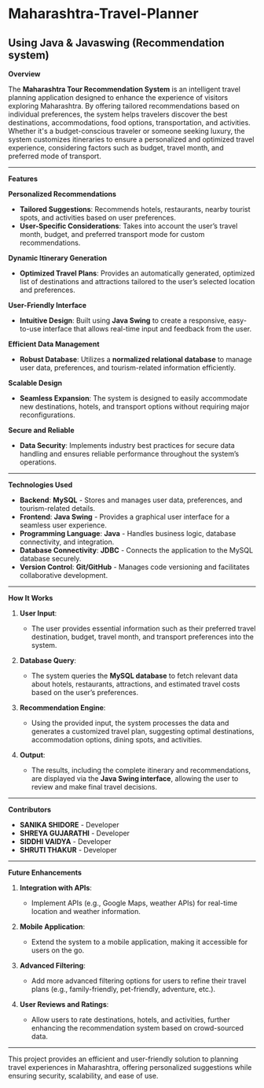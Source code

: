 # Maharashtra-Travel-Planner
Using Java & Javaswing
(Recommendation system)
---

 **Overview**

The **Maharashtra Tour Recommendation System** is an intelligent travel planning application designed to enhance the experience of visitors exploring Maharashtra. By offering tailored recommendations based on individual preferences, the system helps travelers discover the best destinations, accommodations, food options, transportation, and activities. Whether it's a budget-conscious traveler or someone seeking luxury, the system customizes itineraries to ensure a personalized and optimized travel experience, considering factors such as budget, travel month, and preferred mode of transport.

---

 **Features**

**Personalized Recommendations**
- **Tailored Suggestions**: Recommends hotels, restaurants, nearby tourist spots, and activities based on user preferences.
- **User-Specific Considerations**: Takes into account the user’s travel month, budget, and preferred transport mode for custom recommendations.
  
**Dynamic Itinerary Generation**
- **Optimized Travel Plans**: Provides an automatically generated, optimized list of destinations and attractions tailored to the user’s selected location and preferences.

**User-Friendly Interface**
- **Intuitive Design**: Built using **Java Swing** to create a responsive, easy-to-use interface that allows real-time input and feedback from the user.
  
**Efficient Data Management**
- **Robust Database**: Utilizes a **normalized relational database** to manage user data, preferences, and tourism-related information efficiently.
  
**Scalable Design**
- **Seamless Expansion**: The system is designed to easily accommodate new destinations, hotels, and transport options without requiring major reconfigurations.

**Secure and Reliable**
- **Data Security**: Implements industry best practices for secure data handling and ensures reliable performance throughout the system’s operations.

---

**Technologies Used**

- **Backend**: **MySQL** - Stores and manages user data, preferences, and tourism-related details.
- **Frontend**: **Java Swing** - Provides a graphical user interface for a seamless user experience.
- **Programming Language**: **Java** - Handles business logic, database connectivity, and integration.
- **Database Connectivity**: **JDBC** - Connects the application to the MySQL database securely.
- **Version Control**: **Git/GitHub** - Manages code versioning and facilitates collaborative development.

---

**How It Works**

1. **User Input**:
   - The user provides essential information such as their preferred travel destination, budget, travel month, and transport preferences into the system.
   
2. **Database Query**:
   - The system queries the **MySQL database** to fetch relevant data about hotels, restaurants, attractions, and estimated travel costs based on the user’s preferences.

3. **Recommendation Engine**:
   - Using the provided input, the system processes the data and generates a customized travel plan, suggesting optimal destinations, accommodation options, dining spots, and activities.

4. **Output**:
   - The results, including the complete itinerary and recommendations, are displayed via the **Java Swing interface**, allowing the user to review and make final travel decisions.

---

**Contributors**

- **SANIKA SHIDORE** - Developer
- **SHREYA GUJARATHI** - Developer
- **SIDDHI VAIDYA** - Developer
- **SHRUTI THAKUR** - Developer

---

**Future Enhancements**
1. **Integration with APIs**:
   - Implement APIs (e.g., Google Maps, weather APIs) for real-time location and weather information.

2. **Mobile Application**:
   - Extend the system to a mobile application, making it accessible for users on the go.

3. **Advanced Filtering**:
   - Add more advanced filtering options for users to refine their travel plans (e.g., family-friendly, pet-friendly, adventure, etc.).

4. **User Reviews and Ratings**:
   - Allow users to rate destinations, hotels, and activities, further enhancing the recommendation system based on crowd-sourced data.

---

This project provides an efficient and user-friendly solution to planning travel experiences in Maharashtra, offering personalized suggestions while ensuring security, scalability, and ease of use.
